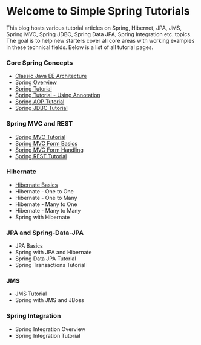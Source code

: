 # Welcome to Simple Spring Tutorials

This blog hosts various tutorial articles on Spring, Hibernet, JPA, JMS, Spring MVC, Spring JDBC, Spring Data JPA, Spring Integration etc. topics. The goal is to help new starters cover all core areas with working examples in these technical fields. Below is a list of all tutorial pages.

### Core Spring Concepts

* [Classic Java EE Architecture](01_Classic_Java_EE_Architecture.md)
* [Spring Overview](02_Spring_Overview.md)
* [Spring Tutorial](03_Spring_Tutorial.md)
* [Spring Tutorial - Using Annotation](04_Spring_Tutorial_Using_Annotation.md)
* [Spring AOP Tutorial](05_Spring_AOP_Tutorial.md)
* [Spring JDBC Tutorial](06_Spring_JDBC_Tutorial.md)

### Spring MVC and REST

* [Spring MVC Tutorial](07_Spring_MVC_Tutorial.md)
* [Spring MVC Form Basics](08_Spring_MVC_Form_Basics.md)
* [Spring MVC Form Handling](09_Spring_MVC_Form_Handling.md)
* [Spring REST Tutorial](10_Spring_REST_Tutorial.md)

### Hibernate

* [Hibernate Basics](11_Hibernate_Basics.md)
* Hibernate - One to One
* Hibernate - One to Many
* Hibernate - Many to One
* Hibernate - Many to Many
* Spring with Hibernate

### JPA and Spring-Data-JPA

* JPA Basics
* Spring with JPA and Hibernate
* Spring Data JPA Tutorial
* Spring Transactions Tutorial

### JMS

* JMS Tutorial
* Spring with JMS and JBoss

### Spring Integration

* Spring Integration Overview
* Spring Integration Tutorial
